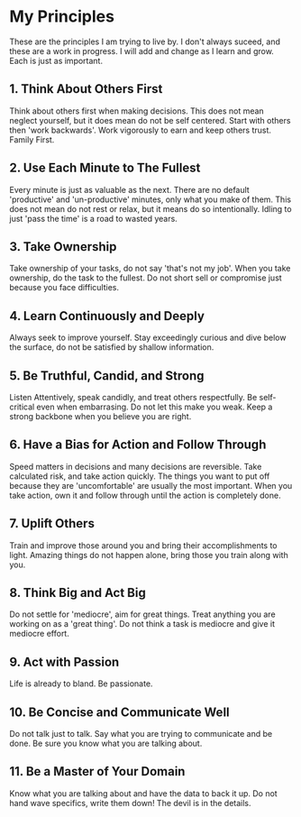 # My Principles

These are the principles I am trying to live by. I don't always suceed, and these are a work in progress.
I will add and change as I learn and grow. Each is just as important.

## 1. Think About Others First 

Think about others first when making decisions. This does not mean neglect yourself, but it does mean do not be self centered.
Start with others then 'work backwards'. Work vigorously to earn and keep others trust.
Family First.

## 2. Use Each Minute to The Fullest

Every minute is just as valuable as the next. There are no default 'productive' and 'un-productive' minutes, only what you make of them.
This does not mean do not rest or relax, but it means do so intentionally. Idling to just 'pass the time' is a road to wasted years.

## 3. Take Ownership

Take ownership of your tasks, do not say 'that's not my job'. When you take ownership, do the task to the fullest. Do not short sell or compromise just because you face difficulties.

## 4. Learn Continuously and Deeply

Always seek to improve yourself. Stay exceedingly curious and dive below the surface, do not be satisfied by shallow information.

## 5. Be Truthful, Candid, and Strong

Listen Attentively, speak candidly, and treat others respectfully. Be self-critical even when embarrasing. Do not let this make you weak. Keep a strong backbone when you believe you are right.

## 6. Have a Bias for Action and Follow Through

Speed matters in decisions and many decisions are reversible. Take calculated risk, and take action quickly. The things you want to put off because they are 'uncomfortable' are usually the most important. When you take action, own it and follow through until the action is completely done.

## 7. Uplift Others

Train and improve those around you and bring their accomplishments to light. Amazing things do not happen alone, bring those you train along with you.

## 8. Think Big and Act Big

Do not settle for 'mediocre', aim for great things. Treat anything you are working on as a 'great thing'. Do not think a task is mediocre and give it mediocre effort.

## 9. Act with Passion

Life is already to bland. Be passionate.

## 10. Be Concise and Communicate Well

Do not talk just to talk. Say what you are trying to communicate and be done. Be sure you know what you are talking about.

## 11. Be a Master of Your Domain

Know what you are talking about and have the data to back it up. Do not hand wave specifics, write them down! The devil is in the details.

